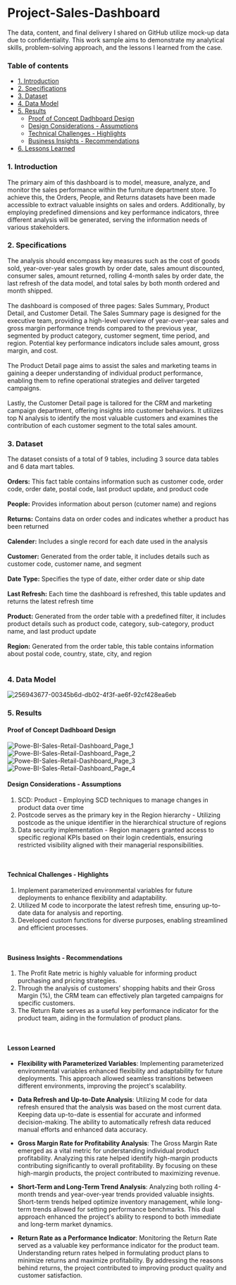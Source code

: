 # Project-Sales-Dashboard
The data, content, and final delivery I shared on GitHub utilize mock-up data due to confidentiality. This work sample aims to demonstrate my analytical skills, problem-solving approach, and the lessons I learned from the case.

### Table of contents
* [1. Introduction](#1)
* [2. Specifications](#2)
* [3. Dataset](#3)
* [4. Data Model](#4)
* [5. Results](#5)
    * [Proof of Concept Dadhboard Design](#5.1)
    * [Design Considerations - Assumptions](#5.2)
    * [Technical Challenges - Highlights](#5.3)
    * [Business Insights - Recommendations](#5.4)
* [6. Lessons Learned](#6)

<a id="1"></a>
### 1. Introduction
The primary aim of this dashboard is to model, measure, analyze, and monitor the sales performance within the furniture department store. To achieve this, the Orders, People, and Returns datasets have been made accessible to extract valuable insights on sales and orders. Additionally, by employing predefined dimensions and key performance indicators, three different analysis will be generated, serving the information needs of various stakeholders.
<br />
<a id="2"></a>
### 2. Specifications
The analysis should encompass key measures such as the cost of goods sold, year-over-year sales growth by order date, sales amount discounted, consumer sales, amount returned, rolling 4-month sales by order date, the last refresh of the data model, and total sales by both month ordered and month shipped.<br />
<br />
The dashboard is composed of three pages: Sales Summary, Product Detail, and Customer Detail. The Sales Summary page is designed for the executive team, providing a high-level overview of year-over-year sales and gross margin performance trends compared to the previous year, segmented by product category, customer segment, time period, and region. Potential key performance indicators include sales amount, gross margin, and cost.<br />
<br />
The Product Detail page aims to assist the sales and marketing teams in gaining a deeper understanding of individual product performance, enabling them to refine operational strategies and deliver targeted campaigns.<br />
<br />
Lastly, the Customer Detail page is tailored for the CRM and marketing campaign department, offering insights into customer behaviors. It utilizes top N analysis to identify the most valuable customers and examines the contribution of each customer segment to the total sales amount.
<a id="3"></a>
### 3. Dataset
The dataset consists of a total of 9 tables, including 3 source data tables and 6 data mart tables.<br />
<br />
**Orders:**  This fact table contains information such as customer code, order code, order date, postal code, last product update, and product code  <br /> 
<br />
**People:** Provides information about person (cutomer name) and regions<br />
<br />
**Returns:** Contains data on order codes and indicates whether a product has been returned<br />
<br />
**Calender:** Includes a single record for each date used in the analysis<br />
<br />
**Customer:** Generated from the order table, it includes details such as customer code, customer name, and segment<br />
<br />
**Date Type:** Specifies the type of date, either order date or ship date<br />
<br />
**Last Refresh:** Each time the dashboard is refreshed, this table updates and returns the latest refresh time<br />
<br />
**Product:** Generated from the order table with a predefined filter, it includes product details such as product code, category, sub-category, product name, and last product update<br />
<br />
**Region:** Generated from the order table, this table contains information about postal code, country, state, city, and region<br />
<br />

<a id="4"></a>
### 4. Data Model <a name="data-model"></a>
![256943677-00345b6d-db02-4f3f-ae6f-92cf428ea6eb](https://github.com/hilxwang/Powe-BI-Sales-Retail-Dashboard/assets/96967687/80f2fcd5-23ad-43bb-87cb-6156d57d94d6)

<a id="5"></a>
### 5. Results
<a id="5.1"></a>
#### Proof of Concept Dadhboard Design
![Powe-BI-Sales-Retail-Dashboard_Page_1](https://github.com/hilxwang/Powe-BI-Sales-Retail-Dashboard/assets/96967687/f5ca3e85-7acc-4d64-8ef0-5953089f5a54)
![Powe-BI-Sales-Retail-Dashboard_Page_2](https://github.com/hilxwang/Powe-BI-Sales-Retail-Dashboard/assets/96967687/8064d548-6d32-4e52-83d9-9e84e65d48ac)
![Powe-BI-Sales-Retail-Dashboard_Page_3](https://github.com/hilxwang/Powe-BI-Sales-Retail-Dashboard/assets/96967687/dda40b68-8f50-4a55-81e1-9a3187ce6935)
![Powe-BI-Sales-Retail-Dashboard_Page_4](https://github.com/hilxwang/Powe-BI-Sales-Retail-Dashboard/assets/96967687/555d5c81-1781-40fe-a897-1ff23b1863cb)
<br />

<a id="5.2"></a>
#### Design Considerations - Assumptions
1. SCD: Product - Employing SCD techniques to manage changes in product data over time<br />
2. Postcode serves as the primary key in the Region hierarchy - Utilizing postcode as the unique identifier in the hierarchical structure of regions<br />
3. Data security implementation - Region managers granted access to specific regional KPIs based on their login credentials, ensuring restricted visibility aligned with their managerial responsibilities.
<br />

<a id="5.3"></a>
#### Technical Challenges - Highlights
1. Implement parameterized environmental variables for future deployments to enhance flexibility and adaptability.<br />
2. Utilized M code to incorporate the latest refresh time, ensuring up-to-date data for analysis and reporting.<br />
3. Developed custom functions for diverse purposes, enabling streamlined and efficient processes.
<br />

<a id="5.4"></a>
#### Business Insights - Recommendations
1. The Profit Rate metric is highly valuable for informing product purchasing and pricing strategies.<br />
2. Through the analysis of customers' shopping habits and their Gross Margin (%), the CRM team can effectively plan targeted campaigns for specific customers.<br />
3. The Return Rate serves as a useful key performance indicator for the product team, aiding in the formulation of product plans.
<br />

<a id="6"></a>
#### Lesson Learned

- **Flexibility with Parameterized Variables**: Implementing parameterized environmental variables enhanced flexibility and adaptability for future deployments. This approach allowed seamless transitions between different environments, improving the project's scalability.

- **Data Refresh and Up-to-Date Analysis**: Utilizing M code for data refresh ensured that the analysis was based on the most current data. Keeping data up-to-date is essential for accurate and informed decision-making. The ability to automatically refresh data reduced manual efforts and enhanced data accuracy.

- **Gross Margin Rate for Profitability Analysis**: The Gross Margin Rate emerged as a vital metric for understanding individual product profitability. Analyzing this rate helped identify high-margin products contributing significantly to overall profitability. By focusing on these high-margin products, the project contributed to maximizing revenue.

- **Short-Term and Long-Term Trend Analysis**: Analyzing both rolling 4-month trends and year-over-year trends provided valuable insights. Short-term trends helped optimize inventory management, while long-term trends allowed for setting performance benchmarks. This dual approach enhanced the project's ability to respond to both immediate and long-term market dynamics.

- **Return Rate as a Performance Indicator**: Monitoring the Return Rate served as a valuable key performance indicator for the product team. Understanding return rates helped in formulating product plans to minimize returns and maximize profitability. By addressing the reasons behind returns, the project contributed to improving product quality and customer satisfaction.
